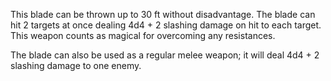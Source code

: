 This blade can be thrown up to 30 ft without disadvantage. The blade can hit 2 targets at once dealing 4d4 + 2 slashing damage on hit to each target. This weapon counts as magical for overcoming any resistances.

The blade can also be used as a regular melee weapon; it will deal 4d4 + 2 slashing damage to one enemy.